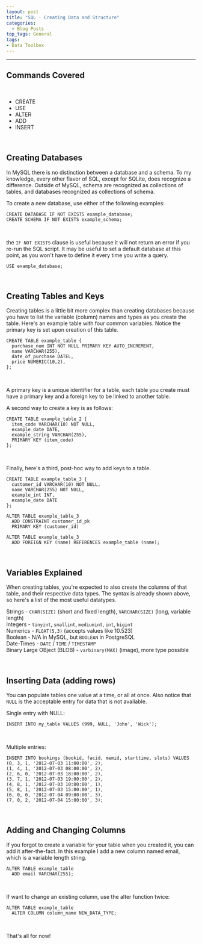 ```yaml
---
layout: post
title: "SQL - Creating Data and Structure"
categories:
  - Blog Posts
top_tags: General
tags:
- Data Toolbox
---
```


<hr>

## Commands Covered

<br>

- CREATE
- USE 
- ALTER 
- ADD 
- INSERT

<br>

## Creating Databases

In MySQL there is no distinction between a database and a schema. To my knowledge, every other flavor of SQL, except 
for SQLite, does recognize a difference. Outside of MySQL, schema are recognized as collections of tables, and databases 
recognized as collections of schema. 

To create a new database, use either of the following examples:

``` 
CREATE DATABASE IF NOT EXISTS example_database;
CREATE SCHEMA IF NOT EXISTS example_schema;
```

<br> 

the `IF NOT EXISTS` clause is useful because it will not return an error if you re-run the SQL script. It may be useful to set a 
default database at this point, as you won't have to define it every time you write a query. 

```
USE example_database;
```

<br> 

## Creating Tables and Keys

Creating tables is a little bit more complex than creating databases because you have to list the variable (column) names
and types as you create the table. Here's an example table with four common variables. Notice the primary key is set upon 
creation of this table. 

```
CREATE TABLE example_table {
  purchase_num INT NOT NULL PRIMARY KEY AUTO_INCREMENT,
  name VARCHAR(255),
  date_of_purchase DATEL,
  price NUMERIC(10,2),
};
```

<br>

A primary key is a unique identifier for a table, each table you create must have a primary key and a foreign key to be linked
to another table. 

A second way to create a key is as follows:

```
CREATE TABLE example_table_2 { 
  item_code VARCHAR(10) NOT NULL,
  example_date DATE,
  example_string VARCHAR(255),
  PRIMARY KEY (item_code)
};
```

<br>

Finally, here's a third, post-hoc way to add keys to a table. 

```
CREATE TABLE example_table_3 { 
  customer_id VARCHAR(10) NOT NULL,
  name VARCHAR(255) NOT NULL,
  example_int INT,
  example_date DATE
};

ALTER TABLE example_table_3
  ADD CONSTRAINT customer_id_pk
  PRIMARY KEY (customer_id)

ALTER TABLE example_table_3
  ADD FOREIGN KEY (name) REFERENCES example_table (name);
```

<br>

## Variables Explained

When creating tables, you're expected to also create the columns of that table, and their respective data types. 
The syntax is already shown above, so here's a list of the most useful datatypes.


Strings - `CHAR(SIZE)` (short and fixed length), `VARCHAR(SIZE)` (long, variable length) <br> 
Integers - `tinyint`, `smallint`, `mediumint`, `int`, `bigint` <br>
Numerics - `FLOAT(5,3)` (accepts values like 10.523) <br> 
Boolean - N/A in MySQL, but `BOOLEAN` in PostgreSQL <br> 
Date-Times - `DATE` / `TIME` / `TIMESTAMP` <br>
Binary Large OBject (BLOB) - `varbinary(MAX)` (image), more type possible <br>


<br> 


## Inserting Data (adding rows)

You can populate tables one value at a time, or all at once. Also notice that `NULL` is the 
acceptable entry for data that is not available. 


Single entry with NULL:

```
INSERT INTO my_table VALUES (999, NULL, 'John', 'Wick');
```

<br>


Multiple entries:

```
INSERT INTO bookings (bookid, facid, memid, starttime, slots) VALUES
(0, 3, 1, '2012-07-03 11:00:00', 2),
(1, 4, 1, '2012-07-03 08:00:00', 2),
(2, 6, 0, '2012-07-03 18:00:00', 2),
(3, 7, 1, '2012-07-03 19:00:00', 2),
(4, 8, 1, '2012-07-03 10:00:00', 1),
(5, 8, 1, '2012-07-03 15:00:00', 1),
(6, 0, 0, '2012-07-04 09:00:00', 3),
(7, 0, 2, '2012-07-04 15:00:00', 3);
```

<br> 

## Adding and Changing Columns

If you forgot to create a variable for your table when you created it, you can add it after-the-fact. In this example I add
a new column named email, which is a variable length string. 

```
ALTER TABLE example_table
  ADD email VARCHAR(255);
```

<br> 

If want to change an existing column, use the alter function twice:

```
ALTER TABLE example_table
  ALTER COLUMN column_name NEW_DATA_TYPE;
```

<br> 

That's all for now!

<br> 
<br> 
